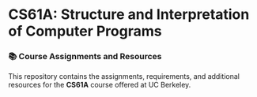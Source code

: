 # CS61A: Structure and Interpretation of Computer Programs  
### 📚 Course Assignments and Resources  

This repository contains the assignments, requirements, and additional resources for the **CS61A** course offered at UC Berkeley. 
